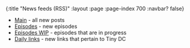 {:title "News feeds (RSS)"
 :layout :page
 :page-index 700
 :navbar? false}

* [Main](/feed.xml) - all new posts
* [Episodes](/episodes.xml) - new episodes
* [Episodes WIP](/episodes-wip.xml) - episodes that are in progress
* [Daily links](/daily-lins.xml) - new links that pertain to Tiny DC